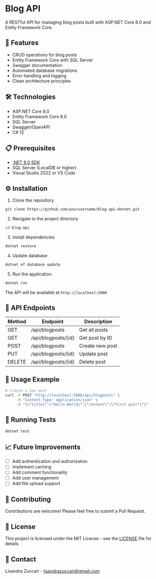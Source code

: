 # Blog API

A RESTful API for managing blog posts built with ASP.NET Core 8.0 and Entity Framework Core.

## 🚀 Features

- CRUD operations for blog posts
- Entity Framework Core with SQL Server
- Swagger documentation
- Automated database migrations
- Error handling and logging
- Clean architecture principles

## 🛠️ Technologies

- ASP.NET Core 8.0
- Entity Framework Core 8.0
- SQL Server
- Swagger/OpenAPI
- C# 12

## 📋 Prerequisites

- [.NET 8.0 SDK](https://dotnet.microsoft.com/download)
- SQL Server (LocalDB or higher)
- Visual Studio 2022 or VS Code

## ⚙️ Installation

1. Clone the repository
```bash
git clone https://github.com/yourusername/blog-api-dotnet.git
```

2. Navigate to the project directory
```bash
cd blog-api
```

3. Install dependencies
```bash
dotnet restore
```

4. Update database
```bash
dotnet ef database update
```

5. Run the application
```bash
dotnet run
```

The API will be available at `http://localhost:5000`

## 🔄 API Endpoints

| Method | Endpoint | Description |
|--------|----------|-------------|
| GET    | /api/blogposts | Get all posts |
| GET    | /api/blogposts/{id} | Get post by ID |
| POST   | /api/blogposts | Create new post |
| PUT    | /api/blogposts/{id} | Update post |
| DELETE | /api/blogposts/{id} | Delete post |

## 📝 Usage Example

```bash
# Create a new post
curl -X POST "http://localhost:5000/api/blogposts" \
     -H "Content-Type: application/json" \
     -d "{\"title\":\"Hello World\",\"content\":\"First post!\"}"
```

## 🧪 Running Tests

```bash
dotnet test
```

## 📈 Future Improvements

- [ ] Add authentication and authorization
- [ ] Implement caching
- [ ] Add comment functionality
- [ ] Add user management
- [ ] Add file upload support

## 👥 Contributing

Contributions are welcome! Please feel free to submit a Pull Request.

## 📄 License

This project is licensed under the MIT License - see the [LICENSE](LICENSE) file for details

## 📧 Contact

Lisandra Zuccari - lisandrazuccari@gmail.com
